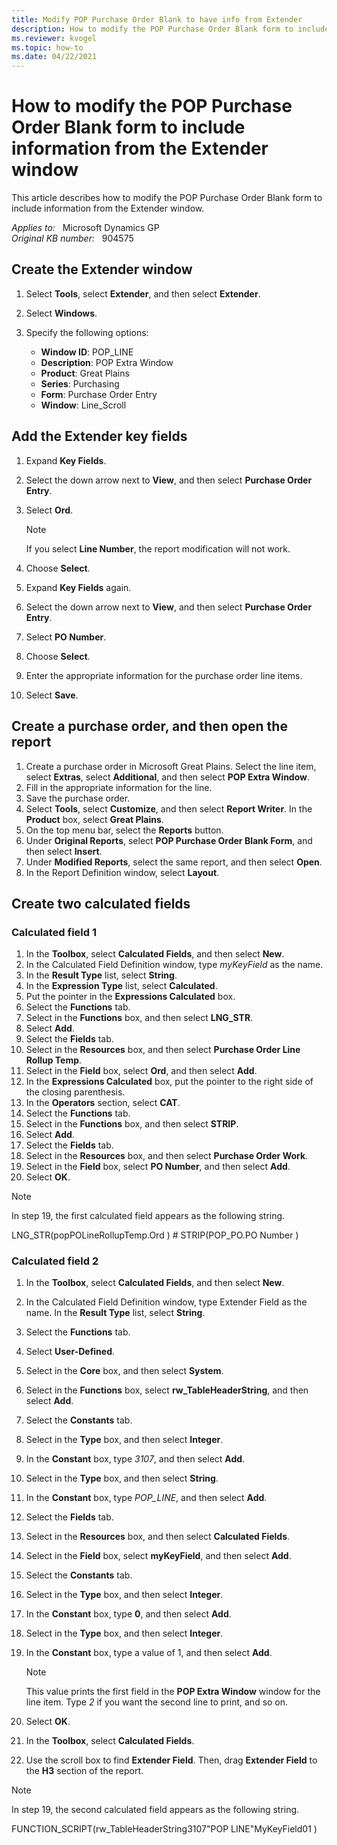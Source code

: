 ```yaml
---
title: Modify POP Purchase Order Blank to have info from Extender
description: How to modify the POP Purchase Order Blank form to include information from the Extender window in Microsoft Great Plains.
ms.reviewer: kvogel
ms.topic: how-to
ms.date: 04/22/2021
---
```

# How to modify the POP Purchase Order Blank form to include information from the Extender window

This article describes how to modify the POP Purchase Order Blank form to include information from the Extender window.

_Applies to:_ &nbsp; Microsoft Dynamics GP  
_Original KB number:_ &nbsp; 904575

## Create the Extender window

1. Select **Tools**, select **Extender**, and then select **Extender**.
2. Select **Windows**.
3. Specify the following options:

    - **Window ID**: POP_LINE
    - **Description**: POP Extra Window
    - **Product**: Great Plains
    - **Series**: Purchasing
    - **Form**: Purchase Order Entry
    - **Window**: Line_Scroll

## Add the Extender key fields

1. Expand **Key Fields**.
2. Select the down arrow next to **View**, and then select **Purchase Order Entry**.
3. Select **Ord**.

   > [!NOTE]
   > If you select **Line Number**, the report modification will not work.
4. Choose **Select**.
5. Expand **Key Fields** again.
6. Select the down arrow next to **View**, and then select **Purchase Order Entry**.
7. Select **PO Number**.
8. Choose **Select**.
9. Enter the appropriate information for the purchase order line items.
10. Select **Save**.

## Create a purchase order, and then open the report

1. Create a purchase order in Microsoft Great Plains. Select the line item, select **Extras**, select **Additional**, and then select **POP Extra Window**.
2. Fill in the appropriate information for the line.
3. Save the purchase order.
4. Select **Tools**, select **Customize**, and then select **Report Writer**. In the **Product** box, select **Great Plains**.
5. On the top menu bar, select the **Reports** button.
6. Under **Original Reports**, select **POP Purchase Order Blank Form**, and then select **Insert**.
7. Under **Modified Reports**, select the same report, and then select **Open**.
8. In the Report Definition window, select **Layout**.

## Create two calculated fields

### Calculated field 1

1. In the **Toolbox**, select **Calculated Fields**, and then select **New**.
2. In the Calculated Field Definition window, type *myKeyField* as the name.
3. In the **Result Type** list, select **String**.
4. In the **Expression Type** list, select **Calculated**.
5. Put the pointer in the **Expressions Calculated** box.
6. Select the **Functions** tab.
7. Select in the **Functions** box, and then select **LNG_STR**.
8. Select **Add**.
9. Select the **Fields** tab.
10. Select in the **Resources** box, and then select **Purchase Order Line Rollup Temp**.
11. Select in the **Field** box, select **Ord**, and then select **Add**.
12. In the **Expressions Calculated** box, put the pointer to the right side of the closing parenthesis.
13. In the **Operators** section, select **CAT**.
14. Select the **Functions** tab.
15. Select in the **Functions** box, and then select **STRIP**.
16. Select **Add**.
17. Select the **Fields** tab.
18. Select in the **Resources** box, and then select **Purchase Order Work**.
19. Select in the **Field** box, select **PO Number**, and then select **Add**.
20. Select **OK**.

> [!NOTE]
> In step 19, the first calculated field appears as the following string.
>
> LNG_STR(popPOLineRollupTemp.Ord ) # STRIP(POP_PO.PO Number )

### Calculated field 2

1. In the **Toolbox**, select **Calculated Fields**, and then select **New**.
2. In the Calculated Field Definition window, type Extender Field as the name. In the **Result Type** list, select **String**.
3. Select the **Functions** tab.
4. Select **User-Defined**.
5. Select in the **Core** box, and then select **System**.
6. Select in the **Functions** box, select **rw_TableHeaderString**, and then select **Add**.
7. Select the **Constants** tab.
8. Select in the **Type** box, and then select **Integer**.
9. In the **Constant** box, type *3107*, and then select **Add**.
10. Select in the **Type** box, and then select **String**.
11. In the **Constant** box, type *POP_LINE*, and then select **Add**.
12. Select the **Fields** tab.
13. Select in the **Resources** box, and then select **Calculated Fields**.
14. Select in the **Field** box, select **myKeyField**, and then select **Add**.
15. Select the **Constants** tab.
16. Select in the **Type** box, and then select **Integer**.
17. In the **Constant** box, type **0**, and then select **Add**.
18. Select in the **Type** box, and then select **Integer**.
19. In the **Constant** box, type a value of 1, and then select **Add**.

    > [!NOTE]
    > This value prints the first field in the **POP Extra Window** window for the line item. Type *2* if you want the second line to print, and so on.
20. Select **OK**.
21. In the **Toolbox**, select **Calculated Fields**.
22. Use the scroll box to find **Extender Field**. Then, drag **Extender Field** to the **H3** section of the report.

> [!NOTE]
> In step 19, the second calculated field appears as the following string.
>
> FUNCTION_SCRIPT(rw_TableHeaderString3107"POP LINE"MyKeyField01 )
